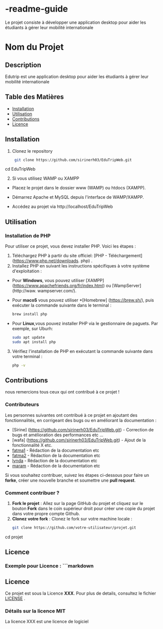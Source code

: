 # -readme-guide
Le projet consiste à développer une application  desktop pour aider les étudiants à gérer leur mobilité internationale

# Nom du Projet


## Description
Edutrip est une application  desktop pour aider les étudiants à gérer leur mobilité internationale

## Table des Matières
- [Installation](#installation)
- [Utilisation](#utilisation)
- [Contributions](#contributions)
- [Licence](#licence)

## Installation
1. Clonez le repository
   ``` bash
    git clone https://github.com/sirinerh03/EduTripWeb.git
cd EduTripWeb

2. Si vous utilisez WAMP ou XAMPP
* Placez le projet dans le dossier www (WAMP) ou htdocs (XAMPP).
* Démarrez Apache et MySQL depuis l'interface de WAMP/XAMPP.

* Accédez au projet via http://localhost/EduTripWeb


## Utilisation
### Installation de PHP
Pour utiliser ce projet, vous devez installer PHP. Voici les étapes :
1. Téléchargez PHP à partir du site officiel: [PHP - Téléchargement] (https://www.php.net/downloads. php) .
2. Installez PHP en suivant les instructions spécifiques à votre système d'exploitation :
- Pour **Windows**, vous pouvez utiliser [XAMPP] (https://www.apachefriends.org/fr/index.html) ou [WampServer] (http://waw.
wampserver.com/).
- Pour **macoS** vous pouvez utiliser *[Homebrew] (https://brew.sh/), puis exécuter la commande suivante dans le terminal :
    ```bash
    brew install php
    ```
 
- Pour **Linux**,vous pouvez installer PHP via le gestionnaire de paguets. Par exemple, sur Uburh:
    ```bash
    sudo apt update 
    sudo apt install php
    ```
    
3. Vérifiez l'installation de PHP en exécutant la commande suivante dans votre terminal :
    ```bash
    php -v

## Contributions
nous remercions tous ceux qui ont contribué à ce projet !
### Contributeurs
Les personnes suivantes ont contribué à ce projet en ajoutant des fonctionnalités, en corrigeant des bugs ou en améliorant la documentation :

- [Sirine] (https://github.com/sirinerh03/EduTripWeb.git) - Correction de bugs et amélioration des performances etc ...
- [wafa] (https://github.com/sirinerh03/EduTripWeb.git) - Ajout de la fonctionnalité X etc.
- [fatma1](https://github.com/sirinerh03/EduTripWeb.git) - Rédaction de la documentation etc
- [fatma2](https://github.com/sirinerh03/EduTripWeb.git) - Rédaction de la documentation etc
- [lynda](https://github.com/sirinerh03/EduTripWeb.git) - Rédaction de la documentation etc
- [maram](https://github.com/sirinerh03/EduTripWeb.git) - Rédaction de la documentation etc

Si vous souhaitez contribuer, suivez les étapes ci-dessous pour faire un **forke**, créer une nouvelle branche et soumettre une **pull request**.

### Comment contribuer ?
1. **Fork le projet** : Allez sur la page GitHub du projet et cliquez sur le bouton **Fork** dans le coin supérieur droit pour créer une copie du projet dans votre propre compte Github.
2. **Clonez votre fork** : Clonez le fork sur votre machine locale :
    ``` bash
    git clone https://github.com/votre-utilisateur/projet.git
cd projet

## Licence
### Exemple pour **Licence** : ```markdown
## Licence
Ce projet est sous la Licence **XXX**. Pour plus de details, consultez le fichier [LICENSE](./LICENSE) .

### Détails sur la licence MIT
La licence XXX est une licence de logiciel
